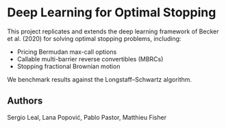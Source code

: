 # Deep Learning for Optimal Stopping

This project replicates and extends the deep learning framework of Becker et al. (2020) for solving optimal stopping problems, including:

- Pricing Bermudan max-call options
- Callable multi-barrier reverse convertibles (MBRCs)
- Stopping fractional Brownian motion

We benchmark results against the Longstaff–Schwartz algorithm.

## Authors
Sergio Leal, Lana Popović, Pablo Pastor, Matthieu Fisher
